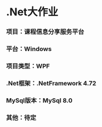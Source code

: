 # .Net大作业
### 项目：课程信息分享服务平台
### 平台：Windows
### 项目类型：WPF
### .Net框架：.NetFramework 4.72
### MySql版本：MySql 8.0
### 其他：待定